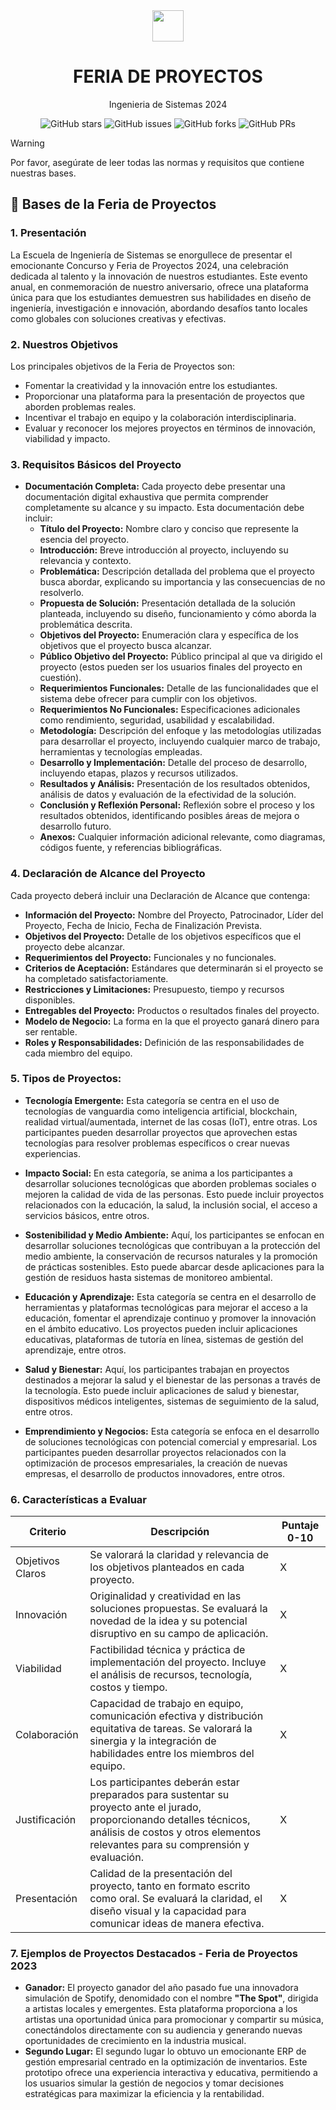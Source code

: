 <div align="center">
<img src="public/code.svg" height="50px" width="auto" /> 
<h1 style="font-weight: bold;">
 FERIA DE PROYECTOS
</h1>
<p >Ingenieria de Sistemas 2024</p>
</div>
<div align="center">


![GitHub stars](https://img.shields.io/github/stars/gpcunjfsc/FeriaProyectosSistemas)
![GitHub issues](https://img.shields.io/github/issues/gpcunjfsc/FeriaProyectosSistemas)
![GitHub forks](https://img.shields.io/github/forks/gpcunjfsc/FeriaProyectosSistemas)
![GitHub PRs](https://img.shields.io/github/issues-pr/gpcunjfsc/FeriaProyectosSistemas)

</div>

> [!WARNING]
> Por favor, asegúrate de leer todas las normas y requisitos que contiene nuestras bases.

## 🚀 Bases de la Feria de Proyectos

### 1. Presentación
   
La Escuela de Ingeniería de Sistemas se enorgullece de presentar el emocionante Concurso y Feria de Proyectos 2024, una celebración dedicada al talento y la innovación de nuestros estudiantes. Este evento anual, en conmemoración de nuestro aniversario, ofrece una plataforma única para que los estudiantes demuestren sus habilidades en diseño de ingeniería, investigación e innovación, abordando desafíos tanto locales como globales con soluciones creativas y efectivas.

### 2. Nuestros Objetivos
Los principales objetivos de la Feria de Proyectos son:

- Fomentar la creatividad y la innovación entre los estudiantes.
- Proporcionar una plataforma para la presentación de proyectos que aborden problemas reales.
- Incentivar el trabajo en equipo y la colaboración interdisciplinaria.
- Evaluar y reconocer los mejores proyectos en términos de innovación, viabilidad y impacto.

### 3. Requisitos Básicos del Proyecto

- **Documentación Completa:** Cada proyecto debe presentar una documentación digital exhaustiva que permita comprender completamente su alcance y su impacto. Esta documentación debe incluir:
  - **Título del Proyecto:** Nombre claro y conciso que represente la esencia del proyecto.
  - **Introducción:** Breve introducción al proyecto, incluyendo su relevancia y contexto.
  - **Problemática:** Descripción detallada del problema que el proyecto busca abordar, explicando su importancia y las consecuencias de no resolverlo.
  - **Propuesta de Solución:** Presentación detallada de la solución planteada, incluyendo su diseño, funcionamiento y cómo aborda la problemática descrita.
  - **Objetivos del Proyecto:** Enumeración clara y específica de los objetivos que el proyecto busca alcanzar.
  - **Público Objetivo del Proyecto:** Público principal al que va dirigido el proyecto (estos pueden ser los usuarios finales del proyecto en cuestión).
  - **Requerimientos Funcionales:** Detalle de las funcionalidades que el sistema debe ofrecer para cumplir con los objetivos.
  - **Requerimientos No Funcionales:** Especificaciones adicionales como rendimiento, seguridad, usabilidad y escalabilidad.
  - **Metodología:** Descripción del enfoque y las metodologías utilizadas para desarrollar el proyecto, incluyendo cualquier marco de trabajo, herramientas y tecnologías empleadas.
  - **Desarrollo y Implementación:** Detalle del proceso de desarrollo, incluyendo etapas, plazos y recursos utilizados.
  - **Resultados y Análisis:** Presentación de los resultados obtenidos, análisis de datos y evaluación de la efectividad de la solución.
  - **Conclusión y Reflexión Personal:** Reflexión sobre el proceso y los resultados obtenidos, identificando posibles áreas de mejora o desarrollo futuro.
  - **Anexos:** Cualquier información adicional relevante, como diagramas, códigos fuente, y referencias bibliográficas.

### 4. Declaración de Alcance del Proyecto
Cada proyecto deberá incluir una Declaración de Alcance que contenga:

 - **Información del Proyecto:** Nombre del Proyecto, Patrocinador, Líder del Proyecto, Fecha de Inicio, Fecha de Finalización Prevista.
 - **Objetivos del Proyecto:** Detalle de los objetivos específicos que el proyecto debe alcanzar.
 - **Requerimientos del Proyecto:** Funcionales y no funcionales.
 - **Criterios de Aceptación:** Estándares que determinarán si el proyecto se ha completado satisfactoriamente.
 - **Restricciones y Limitaciones:** Presupuesto, tiempo y recursos disponibles.
 - **Entregables del Proyecto:** Productos o resultados finales del proyecto.
 - **Modelo de Negocio:** La forma en la que el proyecto ganará dinero para ser rentable.
 - **Roles y Responsabilidades:** Definición de las responsabilidades de cada miembro del equipo.

### 5. Tipos de Proyectos:
- **Tecnología Emergente:** Esta categoría se centra en el uso de tecnologías de vanguardia como inteligencia artificial, blockchain, realidad virtual/aumentada, internet de las cosas (IoT), entre otras. Los participantes pueden desarrollar proyectos que aprovechen estas tecnologías para resolver problemas específicos o crear nuevas experiencias.

- **Impacto Social:** En esta categoría, se anima a los participantes a desarrollar soluciones tecnológicas que aborden problemas sociales o mejoren la calidad de vida de las personas. Esto puede incluir proyectos relacionados con la educación, la salud, la inclusión social, el acceso a servicios básicos, entre otros.

- **Sostenibilidad y Medio Ambiente:** Aquí, los participantes se enfocan en desarrollar soluciones tecnológicas que contribuyan a la protección del medio ambiente, la conservación de recursos naturales y la promoción de prácticas sostenibles. Esto puede abarcar desde aplicaciones para la gestión de residuos hasta sistemas de monitoreo ambiental.

- **Educación y Aprendizaje:** Esta categoría se centra en el desarrollo de herramientas y plataformas tecnológicas para mejorar el acceso a la educación, fomentar el aprendizaje continuo y promover la innovación en el ámbito educativo. Los proyectos pueden incluir aplicaciones educativas, plataformas de tutoría en línea, sistemas de gestión del aprendizaje, entre otros.

- **Salud y Bienestar:** Aquí, los participantes trabajan en proyectos destinados a mejorar la salud y el bienestar de las personas a través de la tecnología. Esto puede incluir aplicaciones de salud y bienestar, dispositivos médicos inteligentes, sistemas de seguimiento de la salud, entre otros.

- **Emprendimiento y Negocios:** Esta categoría se enfoca en el desarrollo de soluciones tecnológicas con potencial comercial y empresarial. Los participantes pueden desarrollar proyectos relacionados con la optimización de procesos empresariales, la creación de nuevas empresas, el desarrollo de productos innovadores, entre otros.

### 6. Características a Evaluar

| Criterio         | Descripción                                                                                                                                                                                               | Puntaje 0-10 |
| ---------------- | --------------------------------------------------------------------------------------------------------------------------------------------------------------------------------------------------------- | ------------ |
| Objetivos Claros | Se valorará la claridad y relevancia de los objetivos planteados en cada proyecto.                                                                                                                        | X            |
| Innovación       | 	Originalidad y creatividad en las soluciones propuestas. Se evaluará la novedad de la idea y su potencial disruptivo en su campo de aplicación.                                                                                                 | X            |
| Viabilidad       | Factibilidad técnica y práctica de implementación del proyecto. Incluye el análisis de recursos, tecnología, costos y tiempo.                                                                                                                      | X            |
| Colaboración     | Capacidad de trabajo en equipo, comunicación efectiva y distribución equitativa de tareas. Se valorará la sinergia y la integración de habilidades entre los miembros del equipo.                                                            | X            |
| Justificación    | Los participantes deberán estar preparados para sustentar su proyecto ante el jurado, proporcionando detalles técnicos, análisis de costos y otros elementos relevantes para su comprensión y evaluación. | X            |
| Presentación    | Calidad de la presentación del proyecto, tanto en formato escrito como oral. Se evaluará la claridad, el diseño visual y la capacidad para comunicar ideas de manera efectiva. | X            |


### 7. Ejemplos de Proyectos Destacados - Feria de Proyectos 2023
- **Ganador:** El proyecto ganador del año pasado fue una innovadora simulación de Spotify, denomidado con el nombre **"The Spot"**, dirigida a artistas locales y emergentes. Esta plataforma proporciona a los artistas una oportunidad única para promocionar y compartir su música, conectándolos directamente con su audiencia y generando nuevas oportunidades de crecimiento en la industria musical.
- **Segundo Lugar:** El segundo lugar lo obtuvo un emocionante ERP de gestión empresarial centrado en la optimización de inventarios. Este prototipo ofrece una experiencia interactiva y educativa, permitiendo a los usuarios simular la gestión de negocios y tomar decisiones estratégicas para maximizar la eficiencia y la rentabilidad.



